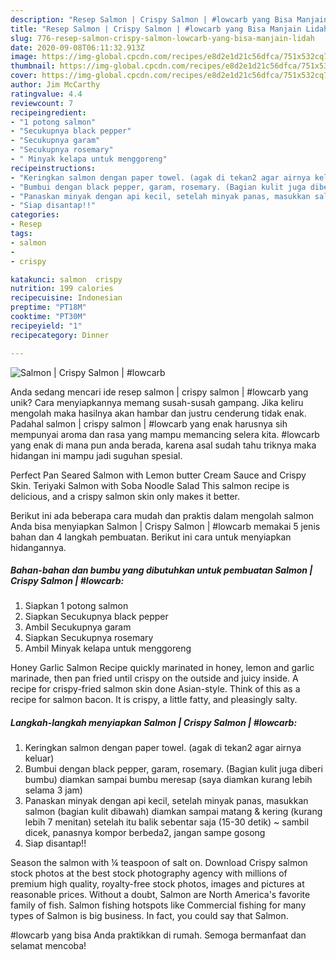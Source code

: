```yaml
---
description: "Resep Salmon | Crispy Salmon | #lowcarb yang Bisa Manjain Lidah"
title: "Resep Salmon | Crispy Salmon | #lowcarb yang Bisa Manjain Lidah"
slug: 776-resep-salmon-crispy-salmon-lowcarb-yang-bisa-manjain-lidah
date: 2020-09-08T06:11:32.913Z
image: https://img-global.cpcdn.com/recipes/e8d2e1d21c56dfca/751x532cq70/salmon-crispy-salmon-lowcarb-foto-resep-utama.jpg
thumbnail: https://img-global.cpcdn.com/recipes/e8d2e1d21c56dfca/751x532cq70/salmon-crispy-salmon-lowcarb-foto-resep-utama.jpg
cover: https://img-global.cpcdn.com/recipes/e8d2e1d21c56dfca/751x532cq70/salmon-crispy-salmon-lowcarb-foto-resep-utama.jpg
author: Jim McCarthy
ratingvalue: 4.4
reviewcount: 7
recipeingredient:
- "1 potong salmon"
- "Secukupnya black pepper"
- "Secukupnya garam"
- "Secukupnya rosemary"
- " Minyak kelapa untuk menggoreng"
recipeinstructions:
- "Keringkan salmon dengan paper towel. (agak di tekan2 agar airnya keluar)"
- "Bumbui dengan black pepper, garam, rosemary. (Bagian kulit juga diberi bumbu) diamkan sampai bumbu meresap (saya diamkan kurang lebih selama 3 jam)"
- "Panaskan minyak dengan api kecil, setelah minyak panas, masukkan salmon (bagian kulit dibawah) diamkan sampai matang &amp; kering (kurang lebih 7 menitan) setelah itu balik sebentar saja (15-30 detik) ~ sambil dicek, panasnya kompor berbeda2, jangan sampe gosong"
- "Siap disantap!!"
categories:
- Resep
tags:
- salmon
- 
- crispy

katakunci: salmon  crispy 
nutrition: 199 calories
recipecuisine: Indonesian
preptime: "PT18M"
cooktime: "PT30M"
recipeyield: "1"
recipecategory: Dinner

---
```



![Salmon | Crispy Salmon | #lowcarb](https://img-global.cpcdn.com/recipes/e8d2e1d21c56dfca/751x532cq70/salmon-crispy-salmon-lowcarb-foto-resep-utama.jpg)

Anda sedang mencari ide resep salmon | crispy salmon | #lowcarb yang unik? Cara menyiapkannya memang susah-susah gampang. Jika keliru mengolah maka hasilnya akan hambar dan justru cenderung tidak enak. Padahal salmon | crispy salmon | #lowcarb yang enak harusnya sih mempunyai aroma dan rasa yang mampu memancing selera kita.
 #lowcarb yang enak di mana pun anda berada, karena asal sudah tahu triknya maka hidangan ini mampu jadi suguhan spesial.

Perfect Pan Seared Salmon with Lemon butter Cream Sauce and Crispy Skin. Teriyaki Salmon with Soba Noodle Salad This salmon recipe is delicious, and a crispy salmon skin only makes it better.


Berikut ini ada beberapa cara mudah dan praktis dalam mengolah salmon  Anda bisa menyiapkan Salmon | Crispy Salmon | #lowcarb memakai 5 jenis bahan dan 4 langkah pembuatan. Berikut ini cara untuk menyiapkan hidangannya.

<!--inarticleads1-->

##### Bahan-bahan dan bumbu yang dibutuhkan untuk pembuatan Salmon | Crispy Salmon | #lowcarb:

1. Siapkan 1 potong salmon
1. Siapkan Secukupnya black pepper
1. Ambil Secukupnya garam
1. Siapkan Secukupnya rosemary
1. Ambil  Minyak kelapa untuk menggoreng


Honey Garlic Salmon Recipe quickly marinated in honey, lemon and garlic marinade, then pan fried until crispy on the outside and juicy inside. A recipe for crispy-fried salmon skin done Asian-style. Think of this as a recipe for salmon bacon. It is crispy, a little fatty, and pleasingly salty. 

<!--inarticleads2-->

##### Langkah-langkah menyiapkan Salmon | Crispy Salmon | #lowcarb:

1. Keringkan salmon dengan paper towel. (agak di tekan2 agar airnya keluar)
1. Bumbui dengan black pepper, garam, rosemary. (Bagian kulit juga diberi bumbu) diamkan sampai bumbu meresap (saya diamkan kurang lebih selama 3 jam)
1. Panaskan minyak dengan api kecil, setelah minyak panas, masukkan salmon (bagian kulit dibawah) diamkan sampai matang &amp; kering (kurang lebih 7 menitan) setelah itu balik sebentar saja (15-30 detik) ~ sambil dicek, panasnya kompor berbeda2, jangan sampe gosong
1. Siap disantap!!


Season the salmon with ¼ teaspoon of salt on. Download Crispy salmon stock photos at the best stock photography agency with millions of premium high quality, royalty-free stock photos, images and pictures at reasonable prices. Without a doubt, Salmon are North America&#39;s favorite family of fish. Salmon fishing hotspots like Commercial fishing for many types of Salmon is big business. In fact, you could say that Salmon. 

 #lowcarb yang bisa Anda praktikkan di rumah. Semoga bermanfaat dan selamat mencoba!
